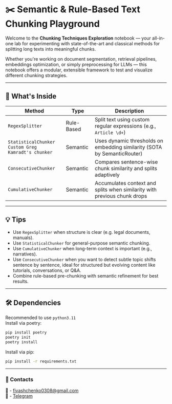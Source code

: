 # ✂️ Semantic & Rule-Based Text Chunking Playground

Welcome to the **Chunking Techniques Exploration** notebook — your all-in-one lab for experimenting with state-of-the-art and classical methods for splitting long texts into meaningful chunks.

Whether you're working on document segmentation, retrieval pipelines, embeddings optimization, or simply preprocessing for LLMs — this notebook offers a modular, extensible framework to test and visualize different chunking strategies.

---

## 🚀 What's Inside

| Method                  | Type            | Description                                                                 |
|------------------------|-----------------|-----------------------------------------------------------------------------|
| `RegexSplitter`        | Rule-Based      | Split text using custom regular expressions (e.g., `Article \d+`)          |
| `StatisticalChunker`<br>`Custom Greg Kamradt's chunker`   | Semantic        | Uses dynamic thresholds on embedding similarity (SOTA by SemanticRouter)   |
| `ConsecutiveChunker`   | Semantic        | Compares sentence-wise chunk similarity and splits adaptively              |
| `CumulativeChunker`    | Semantic        | Accumulates context and splits when similarity with previous chunk drops   |

---


## 💡 Tips

- Use `RegexSplitter` when structure is clear (e.g. legal documents, manuals).
- Use `StatisticalChunker` for general-purpose semantic chunking.
- Use `CumulativeChunker` when long-term context is important (e.g., narratives).
- Use `ConsecutiveChunker` when you want to detect subtle topic shifts sentence by sentence, ideal for structured but evolving content like tutorials, conversations, or Q&A.
- Combine rule-based pre-chunking with semantic refinement for best results.

---

## 🛠️ Dependencies
Recommended to use `python3.11`\
Install via poetry:
```bash
pip install poetry
poetry init 
poetry install
```

Install via pip:

```bash
pip install -r requirements.txt
```

---


### 👋 Contacts

📨 - [fivashchenko0308@gmail.com](mailto:fivashchenko0308@gmail.com)  
📲 - [Telegram](https://t.me/IvashchenkoF)